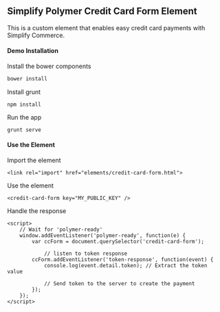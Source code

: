 ## Simplify Polymer Credit Card Form Element
This is a custom element that enables easy credit card payments with Simplify Commerce.

#### Demo Installation

Install the bower components
```javascript
bower install
```
                    
Install grunt
```
npm install
```

Run the app
```
grunt serve
```

#### Use the Element

Import the element
```
<link rel="import" href="elements/credit-card-form.html">
```

Use the element
```
<credit-card-form key="MY_PUBLIC_KEY" />
```

Handle the response
```                
<script>
    // Wait for 'polymer-ready'
    window.addEventListener('polymer-ready', function(e) {
        var ccForm = document.querySelector('credit-card-form');

            // listen to token response
        ccForm.addEventListener('token-response', function(event) {
            console.log(event.detail.token); // Extract the token value

            // Send token to the server to create the payment
        });
    });
</script>    
```